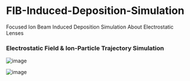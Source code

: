 # FIB-Induced-Deposition-Simulation
Focused Ion Beam Induced Deposition Simulation About Electrostatic Lenses

### Electrostatic Field & Ion-Particle Trajectory Simulation
![image](https://github.com/user-attachments/assets/9219a416-1838-4aa3-94be-43d0fc0d4397)

![image](https://github.com/user-attachments/assets/6cd1db7f-3470-42e1-a131-2cf87558eac5)
